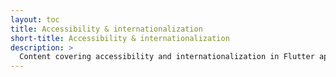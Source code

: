 ```yaml
---
layout: toc
title: Accessibility & internationalization
short-title: Accessibility & internationalization
description: >
  Content covering accessibility and internationalization in Flutter apps.
---
```

